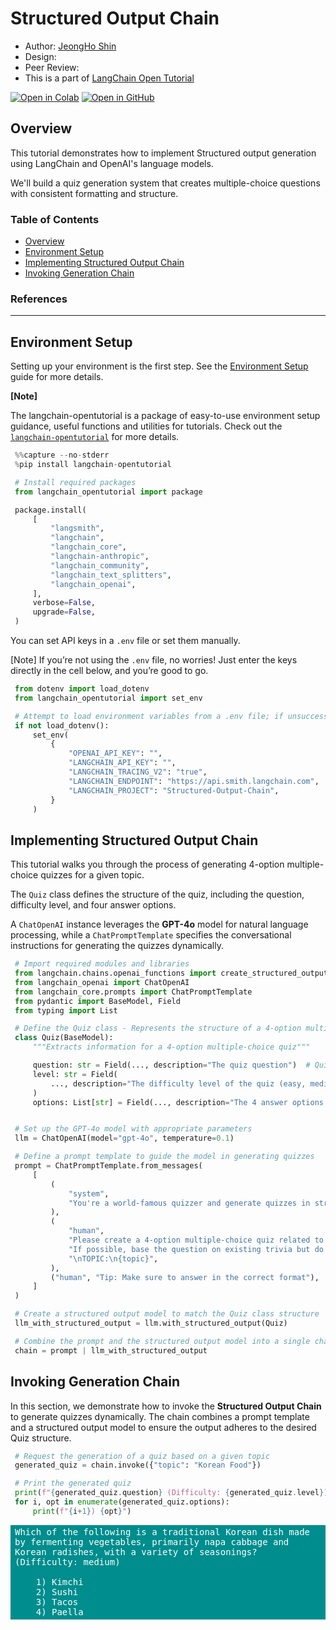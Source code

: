 <style>
.custom {
    background-color: #008d8d;
    color: white;
    padding: 0.25em 0.5em 0.25em 0.5em;
    white-space: pre-wrap;       /* css-3 */
    white-space: -moz-pre-wrap;  /* Mozilla, since 1999 */
    white-space: -pre-wrap;      /* Opera 4-6 */
    white-space: -o-pre-wrap;    /* Opera 7 */
    word-wrap: break-word;
}

pre {
    background-color: #027c7c;
    padding-left: 0.5em;
}

</style>

# Structured Output Chain 

- Author: [JeongHo Shin](https://github.com/ThePurpleCollar)
- Design: 
- Peer Review: 
- This is a part of [LangChain Open Tutorial](https://github.com/LangChain-OpenTutorial/LangChain-OpenTutorial)

[![Open in Colab](https://colab.research.google.com/assets/colab-badge.svg)](https://colab.research.google.com/github/LangChain-OpenTutorial/LangChain-OpenTutorial/blob/main/99-TEMPLATE/00-BASE-TEMPLATE-EXAMPLE.ipynb) [![Open in GitHub](https://img.shields.io/badge/Open%20in%20GitHub-181717?style=flat-square&logo=github&logoColor=white)](https://github.com/LangChain-OpenTutorial/LangChain-OpenTutorial/blob/main/99-TEMPLATE/00-BASE-TEMPLATE-EXAMPLE.ipynb)

## Overview

This tutorial demonstrates how to implement Structured output generation using LangChain and OpenAI's language models.

We'll build a quiz generation system that creates multiple-choice questions with consistent formatting and structure.


### Table of Contents

- [Overview](#overview)
- [Environment Setup](#environment-setup)
- [Implementing Structured Output Chain](#implementing-structured-output-chain)
- [Invoking Generation Chain](#invoking-generation-chain)

### References

----

## Environment Setup

Setting up your environment is the first step. See the [Environment Setup](https://wikidocs.net/257836) guide for more details.


**[Note]**

The langchain-opentutorial is a package of easy-to-use environment setup guidance, useful functions and utilities for tutorials.
Check out the  [`langchain-opentutorial`](https://github.com/LangChain-OpenTutorial/langchain-opentutorial-pypi) for more details.

```python
%%capture --no-stderr
%pip install langchain-opentutorial
```

```python
# Install required packages
from langchain_opentutorial import package

package.install(
    [
        "langsmith",
        "langchain",
        "langchain_core",
        "langchain-anthropic",
        "langchain_community",
        "langchain_text_splitters",
        "langchain_openai",
    ],
    verbose=False,
    upgrade=False,
)
```

You can set API keys in a `.env` file or set them manually.

[Note] If you’re not using the `.env` file, no worries! Just enter the keys directly in the cell below, and you’re good to go.

```python
from dotenv import load_dotenv
from langchain_opentutorial import set_env

# Attempt to load environment variables from a .env file; if unsuccessful, set them manually.
if not load_dotenv():
    set_env(
        {
            "OPENAI_API_KEY": "",
            "LANGCHAIN_API_KEY": "",
            "LANGCHAIN_TRACING_V2": "true",
            "LANGCHAIN_ENDPOINT": "https://api.smith.langchain.com",
            "LANGCHAIN_PROJECT": "Structured-Output-Chain", 
        }
    )
```

## Implementing Structured Output Chain

This tutorial walks you through the process of generating 4-option multiple-choice quizzes for a given topic.

The `Quiz` class defines the structure of the quiz, including the question, difficulty level, and four answer options.

A `ChatOpenAI` instance leverages the **GPT-4o** model for natural language processing, while a `ChatPromptTemplate` specifies the conversational instructions for generating the quizzes dynamically.

```python
# Import required modules and libraries
from langchain.chains.openai_functions import create_structured_output_runnable
from langchain_openai import ChatOpenAI
from langchain_core.prompts import ChatPromptTemplate
from pydantic import BaseModel, Field
from typing import List

# Define the Quiz class - Represents the structure of a 4-option multiple-choice quiz
class Quiz(BaseModel):
    """Extracts information for a 4-option multiple-choice quiz"""

    question: str = Field(..., description="The quiz question")  # Quiz question
    level: str = Field(
        ..., description="The difficulty level of the quiz (easy, medium, hard)"
    )
    options: List[str] = Field(..., description="The 4 answer options for the quiz")  # Answer options


# Set up the GPT-4o model with appropriate parameters
llm = ChatOpenAI(model="gpt-4o", temperature=0.1)

# Define a prompt template to guide the model in generating quizzes
prompt = ChatPromptTemplate.from_messages(
    [
        (
            "system",
            "You're a world-famous quizzer and generate quizzes in structured formats.",
        ),
        (
            "human",
            "Please create a 4-option multiple-choice quiz related to the topic provided below. "
            "If possible, base the question on existing trivia but do not directly include details from the topic in the question. "
            "\nTOPIC:\n{topic}",
        ),
        ("human", "Tip: Make sure to answer in the correct format"),
    ]
)

# Create a structured output model to match the Quiz class structure
llm_with_structured_output = llm.with_structured_output(Quiz)

# Combine the prompt and the structured output model into a single chain
chain = prompt | llm_with_structured_output
```

## Invoking Generation Chain

In this section, we demonstrate how to invoke the **Structured Output Chain** to generate quizzes dynamically. The chain combines a prompt template and a structured output model to ensure the output adheres to the desired Quiz structure.

```python
# Request the generation of a quiz based on a given topic
generated_quiz = chain.invoke({"topic": "Korean Food"})
```

```python
# Print the generated quiz
print(f"{generated_quiz.question} (Difficulty: {generated_quiz.level})\n")
for i, opt in enumerate(generated_quiz.options):
    print(f"{i+1}) {opt}")
```

<pre class="custom">Which of the following is a traditional Korean dish made by fermenting vegetables, primarily napa cabbage and Korean radishes, with a variety of seasonings? (Difficulty: medium)
    
    1) Kimchi
    2) Sushi
    3) Tacos
    4) Paella
</pre>
